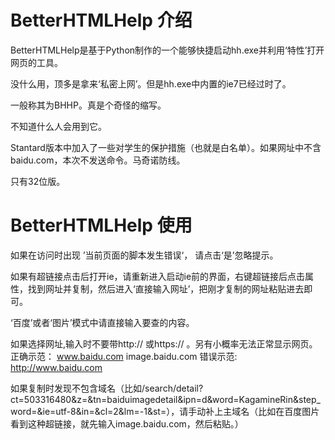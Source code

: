 # BetterHTMLHelp 介绍
BetterHTMLHelp是基于Python制作的一个能够快捷启动hh.exe并利用‘特性’打开网页的工具。



没什么用，顶多是拿来‘私密上网’。但是hh.exe中内置的ie7已经过时了。

一般称其为BHHP。真是个奇怪的缩写。

不知道什么人会用到它。

Stantard版本中加入了一些对学生的保护措施（也就是白名单）。如果网址中不含baidu.com，本次不发送命令。马奇诺防线。

只有32位版。
# BetterHTMLHelp 使用

如果在访问时出现
’当前页面的脚本发生错误‘，
请点击‘是’忽略提示。

如果有超链接点击后打开ie，请重新进入启动ie前的界面，右键超链接后点击属性，找到网址并复制，然后进入‘直接输入网址’，把刚才复制的网址粘贴进去即可。 

‘百度’或者‘图片’模式中请直接输入要查的内容。

如果选择网址,输入时不要带http://    或https://    。另有小概率无法正常显示网页。 
正确示范：
www.baidu.com    image.baidu.com
错误示范:
http://www.baidu.com 

如果复制时发现不包含域名（比如/search/detail?ct=503316480&z=&tn=baiduimagedetail&ipn=d&word=KagamineRin&step_word=&ie=utf-8&in=&cl=2&lm=-1&st=），请手动补上主域名（比如在百度图片看到这种超链接，就先输入image.baidu.com，然后粘贴。）
